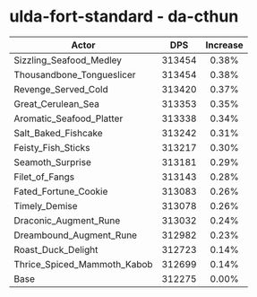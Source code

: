 # ulda-fort-standard - da-cthun
| Actor | DPS | Increase |
|---|:---:|:---:|
|Sizzling_Seafood_Medley|313454|0.38%|
|Thousandbone_Tongueslicer|313454|0.38%|
|Revenge_Served_Cold|313420|0.37%|
|Great_Cerulean_Sea|313353|0.35%|
|Aromatic_Seafood_Platter|313338|0.34%|
|Salt_Baked_Fishcake|313242|0.31%|
|Feisty_Fish_Sticks|313217|0.30%|
|Seamoth_Surprise|313181|0.29%|
|Filet_of_Fangs|313143|0.28%|
|Fated_Fortune_Cookie|313083|0.26%|
|Timely_Demise|313078|0.26%|
|Draconic_Augment_Rune|313032|0.24%|
|Dreambound_Augment_Rune|312982|0.23%|
|Roast_Duck_Delight|312723|0.14%|
|Thrice_Spiced_Mammoth_Kabob|312699|0.14%|
|Base|312275|0.00%|
